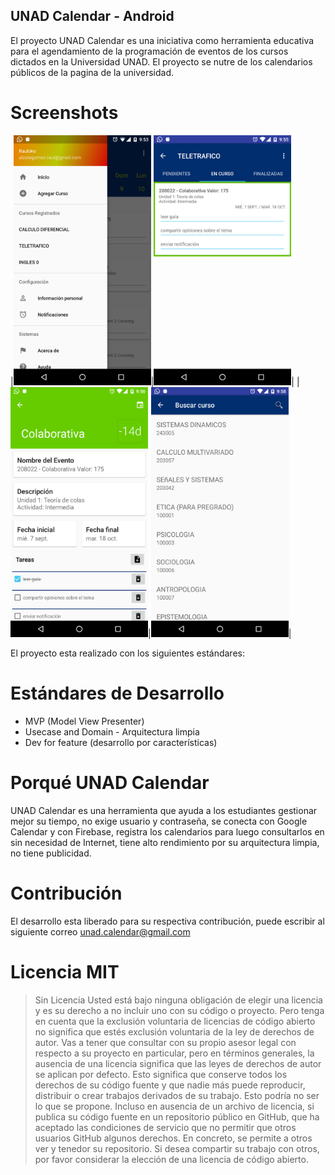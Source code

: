 ## UNAD Calendar - Android

El proyecto UNAD Calendar es una iniciativa como herramienta educativa para el agendamiento de la programación de eventos de los cursos dictados en la Universidad UNAD. El proyecto se nutre de los calendarios públicos de la pagina de la universidad. 

# Screenshots 


|<img src="https://raw.githubusercontent.com/raalzate/unad-calendar/develop/asserts/device-1.png" data-canonical-src="https://raw.githubusercontent.com/raalzate/unad-calendar/develop/asserts/device-1.png" width="220" height="400" />|<img src="https://raw.githubusercontent.com/raalzate/unad-calendar/develop/asserts/device-2.png" data-canonical-src="https://raw.githubusercontent.com/raalzate/unad-calendar/develop/asserts/device-2.png" width="220" height="400" />|
|<img src="https://raw.githubusercontent.com/raalzate/unad-calendar/develop/asserts/device-3.png" data-canonical-src="https://raw.githubusercontent.com/raalzate/unad-calendar/develop/asserts/device-3.png" width="220" height="400" />|<img src="https://raw.githubusercontent.com/raalzate/unad-calendar/develop/asserts/device-4.png" data-canonical-src="https://raw.githubusercontent.com/raalzate/unad-calendar/develop/asserts/device-4.png" width="220" height="400" />|

El proyecto esta realizado con los siguientes estándares:
# Estándares de Desarrollo
  - MVP (Model View Presenter)
  - Usecase and Domain - Arquitectura limpia
  - Dev for feature (desarrollo por características)
 
# Porqué UNAD Calendar

UNAD Calendar es una herramienta que ayuda a los estudiantes gestionar mejor su tiempo, no exige usuario y contraseña, se conecta con Google Calendar y con Firebase, registra los calendarios para luego consultarlos en sin necesidad de Internet, tiene alto rendimiento por su arquitectura limpia, no tiene publicidad.

# Contribución

El desarrollo esta liberado para su respectiva contribución, puede escribir al siguiente correo unad.calendar@gmail.com

# Licencia MIT

> Sin Licencia Usted está bajo ninguna obligación de elegir una licencia y es su derecho a no incluir uno con su código o proyecto. Pero tenga en cuenta que la exclusión voluntaria de licencias de código abierto no significa que estés exclusión voluntaria de la ley de derechos de autor. Vas a tener que consultar con su propio asesor legal con respecto a su proyecto en particular, pero en términos generales, la ausencia de una licencia significa que las leyes de derechos de autor se aplican por defecto. Esto significa que conserve todos los derechos de su código fuente y que nadie más puede reproducir, distribuir o crear trabajos derivados de su trabajo. Esto podría no ser lo que se propone. Incluso en ausencia de un archivo de licencia, si publica su código fuente en un repositorio público en GitHub, que ha aceptado las condiciones de servicio que no permitir que otros usuarios GitHub algunos derechos. En concreto, se permite a otros ver y tenedor su repositorio. Si desea compartir su trabajo con otros, por favor considerar la elección de una licencia de código abierto.

